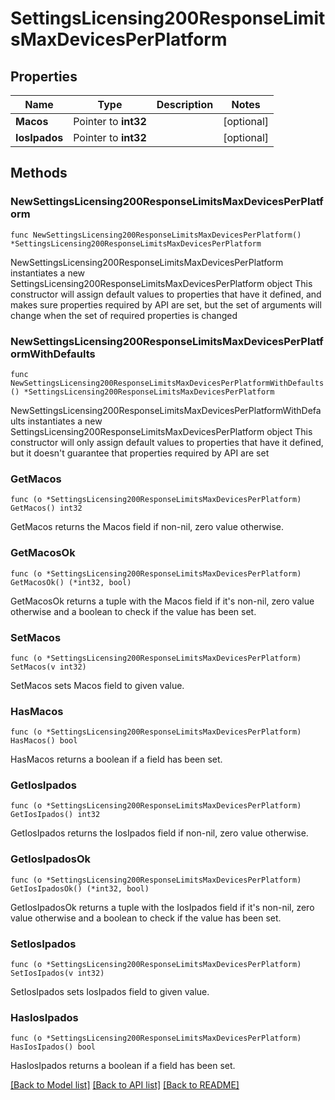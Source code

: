 # SettingsLicensing200ResponseLimitsMaxDevicesPerPlatform

## Properties

Name | Type | Description | Notes
------------ | ------------- | ------------- | -------------
**Macos** | Pointer to **int32** |  | [optional] 
**IosIpados** | Pointer to **int32** |  | [optional] 

## Methods

### NewSettingsLicensing200ResponseLimitsMaxDevicesPerPlatform

`func NewSettingsLicensing200ResponseLimitsMaxDevicesPerPlatform() *SettingsLicensing200ResponseLimitsMaxDevicesPerPlatform`

NewSettingsLicensing200ResponseLimitsMaxDevicesPerPlatform instantiates a new SettingsLicensing200ResponseLimitsMaxDevicesPerPlatform object
This constructor will assign default values to properties that have it defined,
and makes sure properties required by API are set, but the set of arguments
will change when the set of required properties is changed

### NewSettingsLicensing200ResponseLimitsMaxDevicesPerPlatformWithDefaults

`func NewSettingsLicensing200ResponseLimitsMaxDevicesPerPlatformWithDefaults() *SettingsLicensing200ResponseLimitsMaxDevicesPerPlatform`

NewSettingsLicensing200ResponseLimitsMaxDevicesPerPlatformWithDefaults instantiates a new SettingsLicensing200ResponseLimitsMaxDevicesPerPlatform object
This constructor will only assign default values to properties that have it defined,
but it doesn't guarantee that properties required by API are set

### GetMacos

`func (o *SettingsLicensing200ResponseLimitsMaxDevicesPerPlatform) GetMacos() int32`

GetMacos returns the Macos field if non-nil, zero value otherwise.

### GetMacosOk

`func (o *SettingsLicensing200ResponseLimitsMaxDevicesPerPlatform) GetMacosOk() (*int32, bool)`

GetMacosOk returns a tuple with the Macos field if it's non-nil, zero value otherwise
and a boolean to check if the value has been set.

### SetMacos

`func (o *SettingsLicensing200ResponseLimitsMaxDevicesPerPlatform) SetMacos(v int32)`

SetMacos sets Macos field to given value.

### HasMacos

`func (o *SettingsLicensing200ResponseLimitsMaxDevicesPerPlatform) HasMacos() bool`

HasMacos returns a boolean if a field has been set.

### GetIosIpados

`func (o *SettingsLicensing200ResponseLimitsMaxDevicesPerPlatform) GetIosIpados() int32`

GetIosIpados returns the IosIpados field if non-nil, zero value otherwise.

### GetIosIpadosOk

`func (o *SettingsLicensing200ResponseLimitsMaxDevicesPerPlatform) GetIosIpadosOk() (*int32, bool)`

GetIosIpadosOk returns a tuple with the IosIpados field if it's non-nil, zero value otherwise
and a boolean to check if the value has been set.

### SetIosIpados

`func (o *SettingsLicensing200ResponseLimitsMaxDevicesPerPlatform) SetIosIpados(v int32)`

SetIosIpados sets IosIpados field to given value.

### HasIosIpados

`func (o *SettingsLicensing200ResponseLimitsMaxDevicesPerPlatform) HasIosIpados() bool`

HasIosIpados returns a boolean if a field has been set.


[[Back to Model list]](../README.md#documentation-for-models) [[Back to API list]](../README.md#documentation-for-api-endpoints) [[Back to README]](../README.md)


